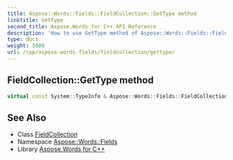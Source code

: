 ```yaml
---
title: Aspose::Words::Fields::FieldCollection::GetType method
linktitle: GetType
second_title: Aspose.Words for C++ API Reference
description: 'How to use GetType method of Aspose::Words::Fields::FieldCollection class in C++.'
type: docs
weight: 5000
url: /cpp/aspose.words.fields/fieldcollection/gettype/
---
```

## FieldCollection::GetType method




```cpp
virtual const System::TypeInfo & Aspose::Words::Fields::FieldCollection::GetType() const override
```

## See Also

* Class [FieldCollection](../)
* Namespace [Aspose::Words::Fields](../../)
* Library [Aspose.Words for C++](../../../)
